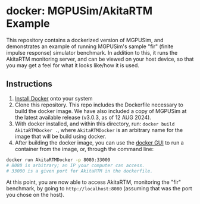 # docker: MGPUSim/AkitaRTM Example 

This repository contains a dockerized version of MGPUSim, and demonstrates an example of running MGPUSim's sample "fir" (finite impulse response) simulator benchmark. In addition to this, it runs the AkitaRTM monitoring server, and can be viewed on your host device, so that you may get a feel for what it looks like/how it is used.

## Instructions

1. [Install Docker](https://docs.docker.com/get-docker/) onto your system
2. Clone this repository. This repo includes the Dockerfile necessary to build the docker image. We have also included a copy of MGPUSim at the latest available release (v3.0.3, as of 12 AUG 2024).
3. With docker installed, and within this directory, run: `docker build AkitaRTMDocker .`, where `AkitaRTMDocker` is an arbitrary name for the image that will be build using docker.
4. After building the docker image, you can use the [docker GUI](https://docs.docker.com/desktop/use-desktop/) to run a container from the image, or, through the command line:

```bash
docker run AkitaRTMDocker -p 8080:33000
# 8080 is arbitrary; an IP your computer can access. 
# 33000 is a given port for AkitaRTM in the dockerfile.
```

At this point, you are now able to access AkitaRTM, monitoring the "fir" benchmark, by going to `http://localhost:8080` (assuming that was the port you chose on the host).